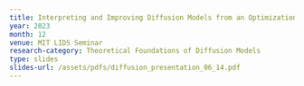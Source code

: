 ```yaml
---
title: Interpreting and Improving Diffusion Models from an Optimization Perspective
year: 2023
month: 12
venue: MIT LIDS Seminar
research-category: Theoretical Foundations of Diffusion Models
type: slides
slides-url: /assets/pdfs/diffusion_presentation_06_14.pdf
---
```

